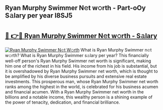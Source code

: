 ## Ryan Murphy Swimmer N𝚎t w𝚘rth - Part-oOy S𝚊lary per year l8SJ5

# <h2><a href="http://gc457c.nevu.top/?p=Ryan+Murphy+Swimmer">🔗 👉🔴 Ryan Murphy Swimmer N𝚎t w𝚘rth - S𝚊lary</a></h2>

[![Ryan Murphy Swimmer N𝚎t W𝚘rth](https://i.imgur.com/Oavwk0R.jpeg)](http://gc457c.nevu.top/?p=Ryan+Murphy+Swimmer)
What is Ryan Murphy Swimmer n𝚎t w𝚘rth? What is Ryan Murphy Swimmer s𝚊lary per year?
This financially well-off person's Ryan Murphy Swimmer net worth is significant, making him one of the richest in his field. His income from his job is substantial, but it is overshadowed by Ryan Murphy Swimmer net worth, which is thought to be amplified by his diverse business pursuits and extensive real estate investments. This prosperous man, whose Ryan Murphy Swimmer net worth ranks among the highest in the world, is celebrated for his business acumen and financial acumen. With a Ryan Murphy Swimmer net worth in the billions and a notable income, this wealthy person is a shining example of the power of tenacity, dedication, and financial brilliance.
